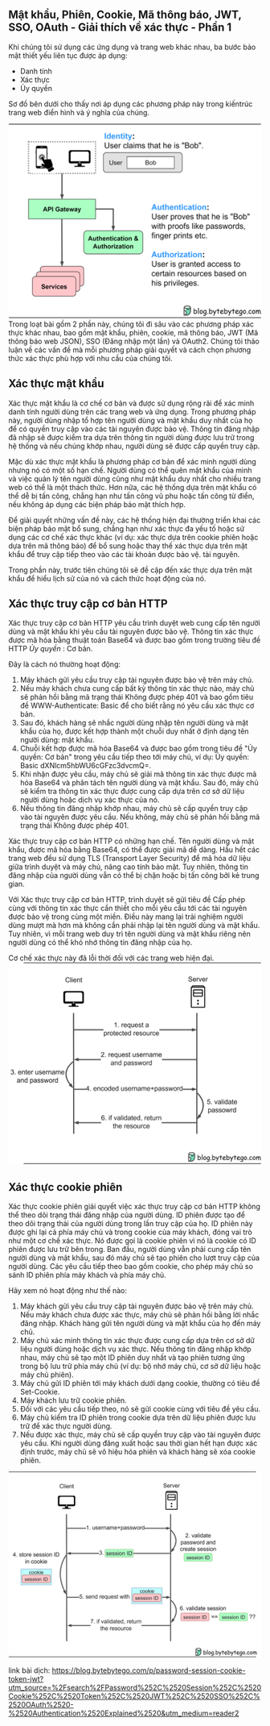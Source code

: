 ## Mật khẩu, Phiên, Cookie, Mã thông báo, JWT, SSO, OAuth - Giải thích về xác thực - Phần 1

Khi chúng tôi sử dụng các ứng dụng và trang web khác nhau, ba bước bảo mật thiết yếu liên tục được áp dụng:

- Danh tính
- Xác thực
- Ủy quyền

Sơ đồ bên dưới cho thấy nơi áp dụng các phương pháp này trong kiến ​​trúc trang web điển hình và ý nghĩa của chúng.

![example](img/picture1.webp)
Trong loạt bài gồm 2 phần này, chúng tôi đi sâu vào các phương pháp xác thực khác nhau, bao gồm mật khẩu, phiên, cookie, mã thông báo, JWT (Mã thông báo web JSON), SSO (Đăng nhập một lần) và OAuth2. Chúng tôi thảo luận về các vấn đề mà mỗi phương pháp giải quyết và cách chọn phương thức xác thực phù hợp với nhu cầu của chúng tôi.

## Xác thực mật khẩu

Xác thực mật khẩu là cơ chế cơ bản và được sử dụng rộng rãi để xác minh danh tính người dùng trên các trang web và ứng dụng. Trong phương pháp này, người dùng nhập tổ hợp tên người dùng và mật khẩu duy nhất của họ để có quyền truy cập vào các tài nguyên được bảo vệ. Thông tin đăng nhập đã nhập sẽ được kiểm tra dựa trên thông tin người dùng được lưu trữ trong hệ thống và nếu chúng khớp nhau, người dùng sẽ được cấp quyền truy cập.

Mặc dù xác thực mật khẩu là phương pháp cơ bản để xác minh người dùng nhưng nó có một số hạn chế. Người dùng có thể quên mật khẩu của mình và việc quản lý tên người dùng cũng như mật khẩu duy nhất cho nhiều trang web có thể là một thách thức. Hơn nữa, các hệ thống dựa trên mật khẩu có thể dễ bị tấn công, chẳng hạn như tấn công vũ phu hoặc tấn công từ điển, nếu không áp dụng các biện pháp bảo mật thích hợp.

Để giải quyết những vấn đề này, các hệ thống hiện đại thường triển khai các biện pháp bảo mật bổ sung, chẳng hạn như xác thực đa yếu tố hoặc sử dụng các cơ chế xác thực khác (ví dụ: xác thực dựa trên cookie phiên hoặc dựa trên mã thông báo) để bổ sung hoặc thay thế xác thực dựa trên mật khẩu để truy cập tiếp theo vào các tài khoản được bảo vệ. tài nguyên.

Trong phần này, trước tiên chúng tôi sẽ đề cập đến xác thực dựa trên mật khẩu để hiểu lịch sử của nó và cách thức hoạt động của nó.

## Xác thực truy cập cơ bản HTTP

Xác thực truy cập cơ bản HTTP yêu cầu trình duyệt web cung cấp tên người dùng và mật khẩu khi yêu cầu tài nguyên được bảo vệ. Thông tin xác thực được mã hóa bằng thuật toán Base64 và được bao gồm trong trường tiêu đề HTTP <em>Ủy quyền</em> : Cơ bản.

Đây là cách nó thường hoạt động:

1. Máy khách gửi yêu cầu truy cập tài nguyên được bảo vệ trên máy chủ.
1. Nếu máy khách chưa cung cấp bất kỳ thông tin xác thực nào, máy chủ sẽ phản hồi bằng mã trạng thái Không được phép 401 và bao gồm tiêu đề WWW-Authenticate: Basic để cho biết rằng nó yêu cầu xác thực cơ bản.
1. Sau đó, khách hàng sẽ nhắc người dùng nhập tên người dùng và mật khẩu của họ, được kết hợp thành một chuỗi duy nhất ở định dạng tên người dùng: mật khẩu.
1. Chuỗi kết hợp được mã hóa Base64 và được bao gồm trong tiêu đề "Ủy quyền: Cơ bản" trong yêu cầu tiếp theo tới máy chủ, ví dụ: Ủy quyền: Basic dXNlcm5hbWU6cGFzc3dvcmQ=.
1. Khi nhận được yêu cầu, máy chủ sẽ giải mã thông tin xác thực được mã hóa Base64 và phân tách tên người dùng và mật khẩu. Sau đó, máy chủ sẽ kiểm tra thông tin xác thực được cung cấp dựa trên cơ sở dữ liệu người dùng hoặc dịch vụ xác thực của nó.
1. Nếu thông tin đăng nhập khớp nhau, máy chủ sẽ cấp quyền truy cập vào tài nguyên được yêu cầu. Nếu không, máy chủ sẽ phản hồi bằng mã trạng thái Không được phép 401.

Xác thực truy cập cơ bản HTTP có những hạn chế. Tên người dùng và mật khẩu, được mã hóa bằng Base64, có thể được giải mã dễ dàng. Hầu hết các trang web đều sử dụng TLS (Transport Layer Security) để mã hóa dữ liệu giữa trình duyệt và máy chủ, nâng cao tính bảo mật. Tuy nhiên, thông tin đăng nhập của người dùng vẫn có thể bị chặn hoặc bị tấn công bởi kẻ trung gian.

Với Xác thực truy cập cơ bản HTTP, trình duyệt sẽ gửi tiêu đề Cấp phép cùng với thông tin xác thực cần thiết cho mỗi yêu cầu tới các tài nguyên được bảo vệ trong cùng một miền. Điều này mang lại trải nghiệm người dùng mượt mà hơn mà không cần phải nhập lại tên người dùng và mật khẩu. Tuy nhiên, vì mỗi trang web duy trì tên người dùng và mật khẩu riêng nên người dùng có thể khó nhớ thông tin đăng nhập của họ.

Cơ chế xác thực này đã lỗi thời đối với các trang web hiện đại.
![example](img/picture2.webp)

## Xác thực cookie phiên

Xác thực cookie phiên giải quyết việc xác thực truy cập cơ bản HTTP không thể theo dõi trạng thái đăng nhập của người dùng. ID phiên được tạo để theo dõi trạng thái của người dùng trong lần truy cập của họ. ID phiên này được ghi lại cả phía máy chủ và trong cookie của máy khách, đóng vai trò như một cơ chế xác thực. Nó được gọi là cookie phiên vì nó là cookie có ID phiên được lưu trữ bên trong. Ban đầu, người dùng vẫn phải cung cấp tên người dùng và mật khẩu, sau đó máy chủ sẽ tạo phiên cho lượt truy cập của người dùng. Các yêu cầu tiếp theo bao gồm cookie, cho phép máy chủ so sánh ID phiên phía máy khách và phía máy chủ.

Hãy xem nó hoạt động như thế nào:


1. Máy khách gửi yêu cầu truy cập tài nguyên được bảo vệ trên máy chủ. Nếu máy khách chưa được xác thực, máy chủ sẽ phản hồi bằng lời nhắc đăng nhập. Khách hàng gửi tên người dùng và mật khẩu của họ đến máy chủ.
1. Máy chủ xác minh thông tin xác thực được cung cấp dựa trên cơ sở dữ liệu người dùng hoặc dịch vụ xác thực. Nếu thông tin đăng nhập khớp nhau, máy chủ sẽ tạo một ID phiên duy nhất và tạo phiên tương ứng trong bộ lưu trữ phía máy chủ (ví dụ: bộ nhớ máy chủ, cơ sở dữ liệu hoặc máy chủ phiên).
1. Máy chủ gửi ID phiên tới máy khách dưới dạng cookie, thường có tiêu đề Set-Cookie.
1. Máy khách lưu trữ cookie phiên.
1. Đối với các yêu cầu tiếp theo, nó sẽ gửi cookie cùng với tiêu đề yêu cầu.
1. Máy chủ kiểm tra ID phiên trong cookie dựa trên dữ liệu phiên được lưu trữ để xác thực người dùng.
1. Nếu được xác thực, máy chủ sẽ cấp quyền truy cập vào tài nguyên được yêu cầu. Khi người dùng đăng xuất hoặc sau thời gian hết hạn được xác định trước, máy chủ sẽ vô hiệu hóa phiên và khách hàng sẽ xóa cookie phiên.


![example](img/picture3.webp)

link bài dịch: https://blog.bytebytego.com/p/password-session-cookie-token-jwt?utm_source=%2Fsearch%2FPassword%252C%2520Session%252C%2520Cookie%252C%2520Token%252C%2520JWT%252C%2520SSO%252C%2520OAuth%2520-%2520Authentication%2520Explained%2520&utm_medium=reader2